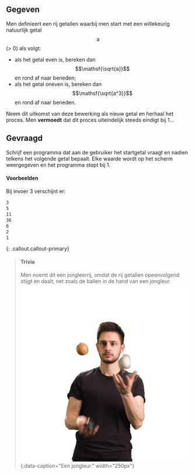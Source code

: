 ## Gegeven
Men definieert een rij getallen waarbij men start met een willekeurig natuurlijk getal $$\mathsf{a}$$ (> 0) als volgt:

- als het getal even is, bereken dan $$\mathsf{\sqrt{a}}$$ en rond af naar beneden;
- als het getal oneven is, bereken dan $$\mathsf{\sqrt{a^3}}$$ en rond af naar beneden.

Neem dit uitkomst van deze bewerking als nieuw getal en herhaal het proces. Men **vermoedt** dat dit proces uiteindelijk steeds eindigt bij 1...

## Gevraagd

Schrijf een programma dat aan de gebruiker het startgetal vraagt en nadien telkens het volgende getal bepaalt. Elke waarde wordt op het scherm weergegeven en het programma stopt bij 1.

#### Voorbeelden

Bij invoer 3 verschijnt er:

``` 
3
5
11
36
6
2
1
``` 


{: .callout.callout-primary}
>#### Trivia
> Men noemt dit een jongleerrij, omdat de rij getallen opeenvolgend stijgt en daalt, net zoals de ballen in de hand van een jongleur.
>
> ![Een jongleur.](media/juggler.gif "Een jongleur."){:data-caption="Een jongleur." width="250px"}
